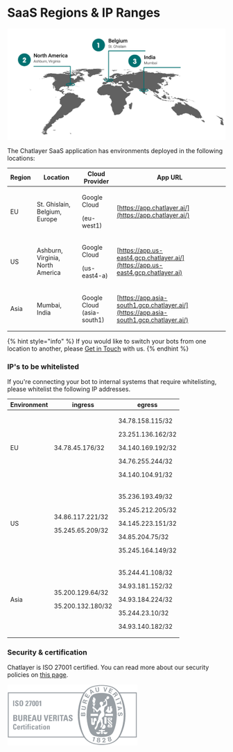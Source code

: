 # SaaS Regions & IP Ranges

![](../.gitbook/assets/worldmap-datacenters-updated.png)

The Chatlayer SaaS application has environments deployed in the following locations:

| Region | Location                                    | Cloud Provider                              | App URL                                                                                |
| ------ | ------------------------------------------- | ------------------------------------------- | -------------------------------------------------------------------------------------- |
| EU     | <p></p><p>St. Ghislain, Belgium, Europe</p> | <p>Google Cloud</p><p>(eu-west1)</p>        | [https://app.chatlayer.ai/](https://app.chatlayer.ai/)                                 |
| US     | Ashburn, Virginia, North America            | <p>Google Cloud</p><p>(us-east4-a)</p>      | [https://app.us-east4.gcp.chatlayer.ai/](https://app.us-east4.gcp.chatlayer.ai)        |
| Asia   | Mumbai, India                               | <p>Google Cloud<br>(asia-south1)</p><p></p> | [https://app.asia-south1.gcp.chatlayer.ai/](https://app.asia-south1.gcp.chatlayer.ai/) |

{% hint style="info" %}
If you would like to switch your bots from one location to another, please [Get in Touch](get-in-touch.md) with us.
{% endhint %}

### IP's to be whitelisted <a href="#to-be-whitelisted-by-customers" id="to-be-whitelisted-by-customers"></a>

If you're connecting your bot to internal systems that require whitelisting, please whitelist the following IP addresses.

| Environment | ingress                                         | egress                                                                                                                    |
| ----------- | ----------------------------------------------- | ------------------------------------------------------------------------------------------------------------------------- |
| EU          | 34.78.45.176/32                                 | <p>34.78.158.115/32 </p><p>23.251.136.162/32 </p><p>34.140.169.192/32 </p><p>34.76.255.244/32 </p><p>34.140.104.91/32</p> |
| US          | <p>34.86.117.221/32</p><p>35.245.65.209/32</p>  | <p>35.236.193.49/32 </p><p>35.245.212.205/32 </p><p>34.145.223.151/32 </p><p>34.85.204.75/32 </p><p>35.245.164.149/32</p> |
| Asia        | <p>35.200.129.64/32</p><p>35.200.132.180/32</p> | <p>35.244.41.108/32 </p><p>34.93.181.152/32 </p><p>34.93.184.224/32 </p><p>35.244.23.10/32 </p><p>34.93.140.182/32</p>    |

### Security & certification

Chatlayer is ISO 27001 certified. You can read more about our security policies on [this page](https://chatlayer.ai/security/).

![](<../.gitbook/assets/image (572).png>)
